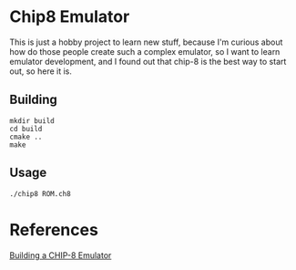 # Chip8 Emulator
This is just a hobby project to learn new stuff, because I'm curious about how do those people create such a complex emulator, so I want to learn emulator development, and I found out that chip-8 is the best way to start out, so here it is.
## Building
    mkdir build
    cd build
    cmake ..
    make
## Usage
    ./chip8 ROM.ch8
# References
[Building a CHIP-8 Emulator](https://austinmorlan.com/posts/chip8_emulator/)